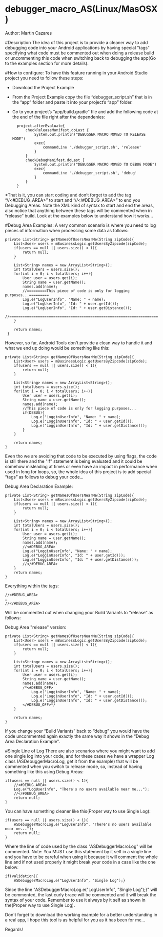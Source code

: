 # debugger_macro_AS(Linux/MasOSX)
Author: Martin Cazares

#Description
The idea of this project is to provide a cleaner way to add debugging code into your Android applications by having
special "tags" specifying what code must be commented out when doing a release build or uncommenting this code when switching back to debugging the app(Go to the examples section for more details).

#How to configure:
To have this feature running in your Android Studio project you need to follow these steps:
* Download the Project Example
* From the Project Example copy the file “debugger_script.sh” that is in the “app” folder and paste it into your project’s “app” folder.
* Go to your project’s “app/build.gradle” file and add the following code at the end of the file right after the dependenies:

        project.afterEvaluate{
            checkReleaseManifest.doLast {
                System.out.println("DEBUGGER MACRO MOVED TO RELEASE MODE")
                exec{
                    commandLine './debugger_script.sh', 'release'
                }
            }
            checkDebugManifest.doLast {
                System.out.println("DEBUGGER MACRO MOVED TO DEBUG MODE")
                exec{
                    commandLine './debugger_script.sh', 'debug'
                }
            }
        }


*That is it, you can start coding and don’t forget to add the tag “//<#DEBUG_AREA>” to start and “//</#DEBUG_AREA>” to end you Debugging Areas. Note the XML kind of syntax to start and end the areas, also notice that anything between these tags will be commented when in “release” build. Look at the examples below to understand how it works…


#Debug Area Examples:
A very common scenario is where you need to log pieces of information when processing some data as follows:

    private List<String> getNamesOfUsersNearMe(String zipCode){
        List<User> users = mBusinessLogic.getUsersByZipcode(zipCode);
        if(users == null || users.size() < 1){
            return null;
        }

        List<String> names = new ArrayList<String>();
        int totalUsers = users.size();
        for(int i = 0; i < totalUsers; i++){
            User user = users.get(i);
            String name = user.getName();
            names.add(name);
            //=========This piece of code is only for logging purposes...=========
            Log.e("LogUserInfo", "Name: " + name);
            Log.e("LogUserInfo", "Id: " + user.getId());
            Log.e("LogUserInfo", "Id: " + user.getDistance());
            //====================================================================
        }

        return names;
     }

However, so far, Android Tools don't provide a clean way to handle it and what we end up doing would be something like this:

    private List<String> getNamesOfUsersNearMe(String zipCode){
        List<User> users = mBusinessLogic.getUsersByZipcode(zipCode);
        if(users == null || users.size() < 1){
            return null;
        }

        List<String> names = new ArrayList<String>();
        int totalUsers = users.size();
        for(int i = 0; i < totalUsers; i++){
            User user = users.get(i);
            String name = user.getName();
            names.add(name);
            //This piece of code is only for logging purposes...
            if(DEBUG){
                Log.e("LogginUserInfo", "Name: " + name);
                Log.e("LogginUserInfo", "Id: " + user.getId());
                Log.e("LogginUserInfo", "Id: " + user.getDistance());
            }
        }

        return names;
    }

Even tho we are avoiding that code to be executed by using flags, the code is still there and the "if" statement is being evaluated and it could be somehow misleading at times or even have an impact in performance when used in long for loops, so, the whole idea of this project is to add special “tags” as follows to debug your code…

Debug Area Declaration Example:

    private List<String> getNamesOfUsersNearMe(String zipCode){
        List<User> users = mBusinessLogic.getUsersByZipcode(zipCode);
        if(users == null || users.size() < 1){
            return null;
        }

        List<String> names = new ArrayList<String>();
        int totalUsers = users.size();
        for(int i = 0; i < totalUsers; i++){
            User user = users.get(i);
            String name = user.getName();
            names.add(name);
            //<#DEBUG_AREA>
            Log.e("LogginUserInfo", "Name: " + name);
            Log.e("LogginUserInfo", "Id: " + user.getId());
            Log.e("LogginUserInfo", "Id: " + user.getDistance());
            //</#DEBUG_AREA>
        }
        return names;
    }

Everything within the tags:

    //<#DEBUG_AREA>
    …
    //</#DEBUG_AREA>

Will be commented out when changing your Build Variants to “release” as follows:

Debug Area "release" version:

    private List<String> getNamesOfUsersNearMe(String zipCode){
        List<User> users = mBusinessLogic.getUsersByZipcode(zipCode);
        if(users == null || users.size() < 1){
            return null;
        }

        List<String> names = new ArrayList<String>();
        int totalUsers = users.size();
        for(int i = 0; i < totalUsers; i++){
            User user = users.get(i);
            String name = user.getName();
            names.add(name);
            /*<#DEBUG_OFF>
                Log.e("LogginUserInfo", "Name: " + name);
                Log.e("LogginUserInfo", "Id: " + user.getId());
                Log.e("LogginUserInfo", "Id: " + user.getDistance());
            </#DEBUG_OFF>*/
        }

        return names;
    }

If you change your “Build Variants” back to “debug” you would have the code uncommented again exactly the same way it shows in the “Debug Area Declaration Example".

#Single Line of Log
There are also scenarios where you might want to add one single log into your code, and for these cases we have a wrapper Log class (ASDebuggerMacroLog, get it from the example) that will be commented when you switch to release mode, so, instead of having something like this using Debug Areas:

    if(users == null || users.size() < 1){
        //<#DEBUG_AREA>
        Log.e("LogUserInfo", "There's no users available near me...");
        //</#DEBUG_AREA>
        return null;
    }

You can have something cleaner like this(Proper way to use Single Log):

    if(users == null || users.size() < 1){
        ASDebuggerMacroLog.e("LogUserInfo", "There's no users available near me...");
        return null;
    }

Where the line of code used by the class "ASDebuggerMacroLog" will be commented. Note: You MUST use this statement by it self in a single line and you have to be careful when using it because it will comment the whole line and if not used properly it might break your code in a case like the one below:

    if(validation){
        ASDebuggerMacroLog.e("LogUserInfo", "Single Log");}

Since the line "ASDebuggerMacroLog.e("LogUserInfo", "Single Log");}" will be commented, the last curly brace will be commented and it will break the syntax of your code. Remember to use it always by it self as shown in the(Proper way to use Single Log).


Don't forget to download the working example for a better understanding in a real app, I hope this tool is as helpful for you as it has been for me…

Regards!